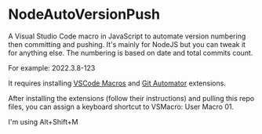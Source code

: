 # NodeAutoVersionPush
A Visual Studio Code macro in JavaScript to automate version numbering then committing and pushing.
It's mainly for NodeJS but you can tweak it for anything else.
The numbering is based on date and total commits count.

For example: 2022.3.8-123

It requires installing [VSCode Macros](https://marketplace.visualstudio.com/items?itemName=EXCEEDSYSTEM.vscode-macros) and [Git Automator](https://marketplace.visualstudio.com/items?itemName=ivangabriele.vscode-git-add-and-commit) extensions.

After installing the extensions (follow their instructions) and pulling this repo files, you can assign a keyboard shortcut to VSMacro: User Macro 01.

I'm using Alt+Shift+M
